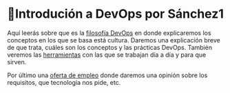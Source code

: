 # 👋Introdución a DevOps por Sánchez1

Aquí leerás sobre que es la [filosofía DevOps](Filosofia_DevOps.md) en donde explicaremos los conceptos en los que se basa está cultura. Daremos una explicación breve de que trata, cuáles son los conceptos y las prácticas DevOps. También veremos las [herramientas](Herramientas_DevOps.md) con las que se trabajan día a día y para que sirven.

Por último una [oferta de empleo](Oferta_Empleo.md) donde daremos una opinión sobre los requisitos, que tecnología nos pide, etc.
